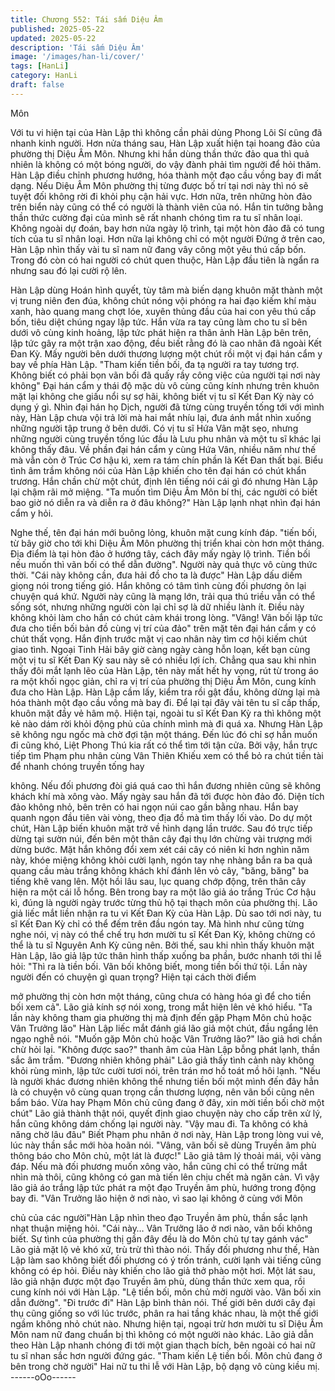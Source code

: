 ```yaml
---
title: Chương 552: Tái sấm Diệu Âm
published: 2025-05-22
updated: 2025-05-22
description: 'Tái sấm Diệu Âm'
image: '/images/han-li/cover/'
tags: [HanLi]
category: HanLi
draft: false
---
```


Môn

Với tu vi hiện tại của Hàn Lập thì không cần phải dùng Phong Lôi
Sí cũng đã nhanh kinh người.
Hơn nửa tháng sau, Hàn Lập xuất hiện tại hoang đảo của
phường thị Diệu Âm Môn.
Nhưng khi hắn dùng thần thức đảo qua thì quả nhiên là không có
một bóng người, do vậy đành phải tìm người để hỏi thăm.
Hàn Lập điều chỉnh phương hướng, hóa thành một đạo cầu vồng
bay đi mất dạng.
Nếu Diệu Âm Môn phường thị từng được bố trí tại nơi này thì nó
sẽ tuyệt đối không rời đi khỏi phụ cận hải vực. Hơn nữa, trên
những hòn đảo trên biển này cũng có thể có người là thành viên
của nó.
Hắn tin tưởng bằng thần thức cường đại của mình sẽ rất nhanh
chóng tìm ra tu sĩ nhân loại.
Không ngoài dự đoán, bay hơn nửa ngày lộ trình, tại một hòn đảo
đã có tung tích của tu sĩ nhân loại.
Hơn nữa lại không chỉ có một người
Đứng ở trên cao, Hàn Lập nhìn thấy vài tu sĩ nam nữ đang vây
công một yêu thú cấp bốn.
Trong đó còn có hai người có chút quen thuộc, Hàn Lập đầu tiên
là ngẩn ra nhưng sau đó lại cười rộ lên.

Hàn Lập dùng Hoán hình quyết, tùy tâm mà biến dạng khuôn mặt
thành một vị trung niên đen đúa, không chút nóng vội phóng ra
hai đạo kiếm khí màu xanh, hào quang mang chợt lóe, xuyên
thủng đầu của hai con yêu thú cấp bốn, tiêu diệt chúng ngay lập
tức.
Hắn vừa ra tay cũng làm cho tu sĩ bên dưới vô cùng kinh hoảng,
lập tức phát hiện ra thân ảnh Hàn Lập bên trên, lập tức gây ra
một trận xao động, đều biết rằng đó là cao nhân đã ngoài Kết Đan
Kỳ.
Mấy người bên dưới thương lượng một chút rồi một vị đại hán
cẩm y bay về phía Hàn Lập.
"Tham kiến tiền bối, đa tạ người ra tay tương trợ. Không biết có
phải bọn vãn bối đã quấy rầy công việc của người tại nơi này
không" Đại hán cẩm y thái độ mặc dù vô cùng cũng kính nhưng
trên khuôn mặt lại không che giấu nổi sự sợ hãi, không biết vị tu
sĩ Kết Đan Kỳ này có dụng ý gì.
Nhìn đại hán họ Dịch, người đã từng cùng truyền tống tới với
mình này, Hàn Lập chưa vội trả lời mà hai mắt nhíu lại, đưa ánh
mắt nhìn xuống những người tập trung ở bên dưới. Có vị tu sĩ
Hứa Vân mặt sẹo, nhưng những người cùng truyền tống lúc đầu
là Lưu phu nhân và một tu sĩ khác lại không thấy đâu.
Về phần đại hán cẩm y cùng Hứa Vân, nhiều năm như thế mà
vẫn còn ở Trúc Cơ hậu kì, xem ra tám chín phần là Kết Đan thất
bại.
Biểu tình âm trầm không nói của Hàn Lập khiến cho tên đại hán
có chút khẩn trương.
Hắn chần chừ một chút, định lên tiếng nói cái gì đó nhưng Hàn
Lập lại chậm rãi mở miệng.
"Ta muốn tìm Diệu Âm Môn bí thị, các người có biết bao giờ nó
diễn ra và diễn ra ở đâu không?" Hàn Lập lạnh nhạt nhìn đại hán
cẩm y hỏi.

Nghe thế, tên đại hán mới buông lỏng, khuôn mặt cung kính đáp.
"tiến bối, từ bây giờ cho tới khi Diệu Âm Môn phường thị triển khai
còn hơn một tháng. Địa điểm là tại hòn đảo ở hướng tây, cách đây
mấy ngày lộ trình. Tiền bối nếu muốn thì vãn bối có thể dẫn
đường". Người này quả thực vô cùng thức thời.
"Cái này không cần, đưa hải đồ cho ta là được" Hàn Lập dấu diếm
giọng nói trong tiếng gió.
Hắn không có tâm tình cùng đối phương ôn lại chuyện quá khứ.
Người này cũng là mạng lớn, trải qua thú triều vẫn có thể sống
sót, nhưng những người còn lại chỉ sợ là dữ nhiều lành ít. Điều
này không khỏi làm cho hắn có chút cảm khái trong lòng.
"Vâng! Vãn bối lập tức đưa cho tiền bối bản đồ cùng vị trí của
đảo" trên mặt tên đại hán cẩm y có chút thất vọng. Hắn định trước
mặt vị cao nhân này tìm cơ hội kiếm chút giao tình. Ngoại Tinh
Hải bây giờ càng ngày càng hỗn loạn, kết bạn cùng một vị tu sĩ
Kết Đan Kỳ sau này sẽ có nhiều lợi ích.
Chẳng qua sau khi nhìn thấy đôi mắt lạnh lẽo của Hàn Lập, tên
này mất hết hy vọng, rút từ trong áo ra một khối ngọc giản, chỉ ra
vị trí của phường thị Diệu Âm Môn, cung kính đưa cho Hàn Lập.
Hàn Lập cầm lấy, kiểm tra rồi gật đầu, không dừng lại mà hóa
thành một đạo cầu vồng mà bay đi.
Để lại tại đây vài tên tu sĩ cấp thấp, khuôn mặt đầy vẻ hâm mộ.
Hiện tại, ngoài tu sĩ Kết Đan Kỳ ra thì không một kẻ nào dám rời
khỏi động phủ của chính mình mà đi quá xa. Nhưng Hàn Lập sẽ
không ngu ngốc mà chờ đợi tận một tháng.
Đến lúc đó chỉ sợ hắn muốn đi cũng khó, Liệt Phong Thú kia rất
có thể tìm tới tận cửa.
Bởi vậy, hắn trực tiếp tìm Phạm phu nhân cùng Vân Thiên Khiếu
xem có thể bỏ ra chút tiền tài để nhanh chóng truyền tống hay

không.
Nếu đối phương đòi giá quá cao thì hắn đương nhiên cũng sẽ
không khách khí mà xông vào.
Mấy ngày sau hắn đã tới được hòn đảo đó. Diện tích đảo không
nhỏ, bên trên có hai ngọn núi cao gần bằng nhau.
Hắn bay quanh ngọn đầu tiên vài vòng, theo địa đồ mà tìm thấy
lối vào.
Do dự một chút, Hàn Lập biến khuôn mặt trở về hình dạng lần
trước.
Sau đó trực tiếp dừng tại sườn núi, đến bên một thân cây đại thụ
lớn chừng vài trượng mới dừng bước.
Mặt hắn không đổi xem xét cái cây có niên kỉ hơn nghìn năm này,
khóe miệng không khỏi cười lạnh, ngón tay nhẹ nhàng bắn ra ba
quả quang cầu màu trắng không khách khí đánh lên vỏ cây,
"băng, băng" ba tiếng khẽ vang lên.
Một hồi lâu sau, lục quang chớp động, trên thân cây hiện ra một
cái lỗ hổng.
Bên trong bay ra một lão giả áo trắng Trúc Cơ hậu kì, đúng là
người ngày trước từng thủ hộ tại thạch môn của phường thị.
Lão giả liếc mắt liền nhận ra tu vi Kết Đan Kỳ của Hàn Lập.
Dù sao tới nơi này, tu sĩ Kết Đan Kỳ chỉ có thể đếm trên đầu ngón
tay. Mà hình như cũng từng nghe nói, vị này có thể chế trụ hơn
mười tu sĩ Kết Đan Kỳ, không chừng có thể là tu sĩ Nguyên Anh
Kỳ cũng nên.
Bởi thế, sau khi nhìn thấy khuôn mặt Hàn Lập, lão giả lập tức
thân hình thấp xuống ba phần, bước nhanh tới thi lễ hỏi:
"Thì ra là tiền bối. Vãn bối không biết, mong tiền bối thứ tội. Lần
này người đến có chuyện gì quan trọng? Hiện tại cách thời điểm

mở phường thị còn hơn một tháng, cũng chưa có hàng hóa gì để
cho tiền bối xem cả".
Lão giả kính sợ nói xong, trong mắt hiện lên vẻ khó hiểu.
"Ta lần này không tham gia phường thị mà định đến gặp Phạm
Môn chủ hoặc Vân Trưởng lão" Hàn Lập liếc mắt đánh giá lão giả
một chút, đầu ngẩng lên ngạo nghễ nói.
"Muốn gặp Môn chủ hoặc Vân Trưởng lão?" lão giả hơi chần chừ
hỏi lại.
"Không được sao?" thanh âm của Hàn Lập bỗng phát lạnh, thần
sắc âm trầm.
"Đương nhiên không phải" Lão giả thấy tình cảnh này không khỏi
rùng mình, lập tức cười tươi nói, trên trán mơ hồ toát mồ hôi lạnh.
"Nếu là người khác đương nhiên không thể nhưng tiền bối một
mình đến đây hẳn là có chuyện vô cùng quan trọng cần thương
lượng, nên vãn bối cũng nên bẩm báo. Vừa hay Phạm Môn chủ
cũng đang ở đây, xin mời tiền bối chờ một chút" Lão giả thành thật
nói, quyết định giao chuyện này cho cấp trên xử lý, hắn cũng
không dám chống lại người này.
"Vậy mau đi. Ta không có khả năng chờ lâu đâu" Biết Phạm phu
nhân ở nơi này, Hàn Lập trong lòng vui vẻ, lúc này thần sắc mới
hòa hoãn nói.
"Vâng, vãn bối sẽ dùng Truyền âm phù thông báo cho Môn chủ,
một lát là được!" Lão giả tâm lý thoải mái, vội vàng đáp.
Nếu mà đối phương muốn xông vào, hắn cũng chỉ có thể trừng
mắt nhìn mà thôi, cũng không có gan mà tiến lên chịu chết mà
ngăn cản.
Vì vậy lão giả áo trắng lập tức phát ra một đạo Truyền âm phù,
hướng trong động bay đi.
"Vân Trưởng lão hiện ở nơi nào, vì sao lại không ở cùng với Môn

chủ của các người"Hàn Lập nhìn theo đạo Truyền âm phù, thần
sắc lạnh nhạt thuận miệng hỏi.
"Cái này… Vân Trưởng lão ở nơi nào, vãn bối không biết. Sự tình
của phường thị gần đây đều là do Môn chủ tự tay gánh vác" Lão
giả mặt lộ vẻ khó xử, trù trừ thì thào nói.
Thấy đối phương như thế, Hàn Lập làm sao không biết đối
phương có ý trốn tránh, cười lạnh vài tiếng cũng không có ép hỏi.
Điều này khiến cho lão giả thở phào một hơi.
Một lát sau, lão giả nhận được một đạo Truyền âm phù, dùng
thần thức xem qua, rồi cung kính nói với Hàn Lập.
"Lệ tiền bối, môn chủ mời người vào. Vãn bối xin dẫn đường".
"Đi trước đi" Hàn Lập bình thản nói.
Thế giới bên dưới cây đại thụ cũng giống so với lúc trước, phân
ra hai tầng khác nhau, là một thế giới ngầm không nhỏ chút nào.
Nhưng hiện tại, ngoại trừ hơn mười tu sĩ Diệu Âm Môn nam nữ
đang chuẩn bị thì không có một người nào khác.
Lão giả dẫn theo Hàn Lập nhanh chóng đi tới một gian thạch bích,
bên ngoài có hai nữ tu sĩ nhan sắc hơn người đứng gác.
"Tham kiến Lệ tiền bối. Môn chủ đang ở bên trong chờ người" Hai
nữ tu thi lễ với Hàn Lập, bộ dạng vô cùng kiều mị.
------oOo------
